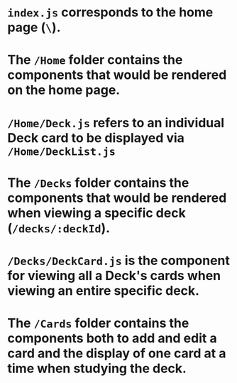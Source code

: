 # `index.js` corresponds to the home page (`\`).
# The `/Home` folder contains the components that would be rendered on the home page.
# `/Home/Deck.js` refers to an individual Deck card to be displayed via `/Home/DeckList.js`
# The `/Decks` folder contains the components that would be rendered when viewing a specific deck (`/decks/:deckId`).
# `/Decks/DeckCard.js` is the component for viewing all a Deck's cards when viewing an entire specific deck.
# The `/Cards` folder contains the components both to add and edit a card and the display of one card at a time when studying the deck.